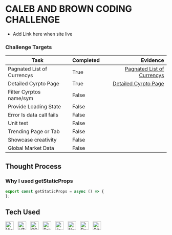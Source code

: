 # CALEB AND BROWN CODING CHALLENGE 

- Add Link here when site live 


### Challenge Targets

| Task                           | Completed           | Evidence  |
| ----------------------------- |:---------------      | ------------------:|
| Pagnated List of Currencys           | True          | [Pagnated List of Currencys  ](https://github.com/Keoooo/Caleb-and-Brown-Challenge/blob/main/pages/index.js)                    |
| Detailed Cyrpto Page                 | True         |  [Detailed Cyrpto Page   ](https://github.com/Keoooo/Caleb-and-Brown-Challenge/blob/main/pages/detailed/%5Bid%5D.js)                                |
| Filter Cyrptos name/sym              | False         |                     |  
| Provide Loading State                | False         |                     |   
| Error Is data call fails             | False          |                     |   
| Unit test                            | False          |                     |   
| Trending Page or Tab                 | False          |                     |   
| Showcase creativity                  | False          |                     |   
| Global Market Data                   | False          |                     |   


## Thought Process 


### Why I used getStaticProps

```javascript
export const getStaticProps = async () => {
};
```





## Tech Used 
<img align="left" alt="Visual Studio Code" width="26px" src="https://cdn.jsdelivr.net/gh/devicons/devicon/icons/vscode/vscode-original.svg" style="padding-right:10px;" />
<img align="left" alt="HTML5" width="26px" src="https://cdn.jsdelivr.net/gh/devicons/devicon/icons/html5/html5-original.svg" style="padding-right:10px;" />
<img align="left" alt="CSS3" width="26px" src="https://cdn.jsdelivr.net/gh/devicons/devicon/icons/css3/css3-original.svg" style="padding-right:10px;" />
<img align="left" alt="Tailwind" width="26px" src="https://cdn.jsdelivr.net/gh/devicons/devicon/icons/tailwindcss/tailwindcss-plain.svg" style="padding-right:10px;" />
<img align="left" alt="JavaScript" width="26px" src="https://cdn.jsdelivr.net/gh/devicons/devicon/icons/javascript/javascript-original.svg" style="padding-right:10px;" />
<img align="left" alt="NextJs" width="26px" src="https://cdn.jsdelivr.net/gh/devicons/devicon/icons/nextjs/nextjs-original.svg" style="padding-right:10px;" />
<img align="left" alt="React" width="26px" src="https://cdn.jsdelivr.net/gh/devicons/devicon/icons/react/react-original.svg" style="padding-right:10px;" />
<img align="left" alt="GitHub" width="26px" src="https://user-images.githubusercontent.com/3369400/139447912-e0f43f33-6d9f-45f8-be46-2df5bbc91289.png" style="padding-right:10px;" />

<br />
<br />
 
<br />
